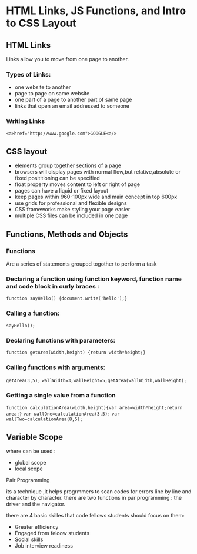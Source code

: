 # HTML Links, JS Functions, and Intro to CSS Layout

## HTML Links
 
Links allow you to move from one page to another.

### Types of Links:
* one website to another
* page to page on same website 
* one part of a page to another part of same page
* links that open an email addressed to someone

### Writing Links
 ```<a>href="http://www.google.com">GOOGLE<a/>```

## CSS layout

* elements group together sections of a page
* browsers will display pages with normal flow,but relative,absolute or fixed posititioning can be specified 
* float property moves content to left or right of page
* pages can have a liquid or fixed layout
* keep pages within 960-100px wide and main concept in top 600px
* use grids for professional and flexible designs
* CSS frameworks make styling your page easier 
* multiple CSS files can be included in one page

## Functions, Methods and Objects

### Functions

Are a series of statements grouped togother to perform a task

### Declaring a function using function keyword, function name and code block in curly braces :

```function sayHello() {document.write('hello');}```

### Calling a function: 

```sayHello();```

### Declaring functions with parameters:

```function getArea(width,height) {return width*height;}```

### Calling functions with arguments:

```getArea(3,5);```
```wallWidth=3;wallHeight=5;getArea(wallWidth,wallHeight);```

### Getting a single value from a function

```function calculationArea(width,height){var area=width*height;return area;}```
```var wallOne=calculationArea(3,5);```
```var wallTwo=calculationArea(8,5);```

## Variable Scope

where can be used :

* global scope
* local scope

Pair Programming

its a technique ,it helps progrmmers to scan codes for errors line by line and character by character.
there are two functions in par programming : the driver and the navigator.

there are 4 basic skilles that code fellows students should focus on them:

* Greater efficiency
* Engaged from feloow students
* Social skills 
* Job interview readiness



















